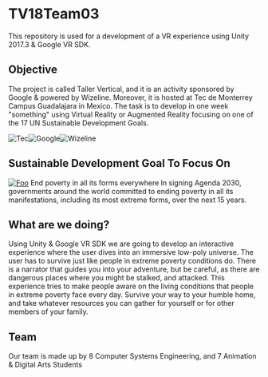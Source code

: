 # TV18Team03
This repository is used for a development of a VR experience using Unity 2017.3 & Google VR SDK.

## Objective
The project is called Taller Vertical, and it is an activity sponsored by Google & powered by Wizeline. Moreover, it is hosted at Tec de Monterrey Campus Guadalajara in Mexico. The task is to develop in one week "something" using Virtual Reality or Augmented Reality focusing on one of the 17 UN Sustainable Development Goals.


![Tec](http://78.media.tumblr.com/avatar_96bcc4dafbf5_128.png "Tec de Monterrey")![Google](https://lh3.googleusercontent.com/kroer1kpwSe3j-lIfPnE7Q3MVaCoJVF8atjdh0VtGDWCz2ulLejVsDh2k6a6VUgpUFQ8qRMHMEX7bsr2jTrLXhZR_ETbqILDf-qfkk0=h128 "Google")![Wizeline](https://martechexec.com/media/cache/main_image/custom/domain_1/image_files/photo_34630.png "Wizeline")

## Sustainable Development Goal To Focus On

[![Foo](http://globaldaily.com/wp-content/themes/globaldaily/images/goals-1.gif "SDG #1 No Poverty")](https://sustainabledevelopment.un.org/sdg1)
End poverty in all its forms everywhere
In signing Agenda 2030, governments around the world committed to ending poverty in all its manifestations, including its most extreme forms, over the next 15 years.

## What are we doing?

Using Unity & Google VR SDK we are going to develop an interactive experience where the user dives into an immersive low-poly universe. The user has to survive just like people in extreme poverty conditions do. There is a narrator that guides you into your adventure, but be careful, as there are dangerous places where you might be stalked, and attacked. This experience tries to make people aware on the living conditions that people in extreme poverty face every day. Survive your way to your humble home, and take whatever resources you can gather for yourself or for other members of your family.

## Team
Our team is made up by 8 Computer Systems Engineering, and 7 Animation & Digital Arts Students